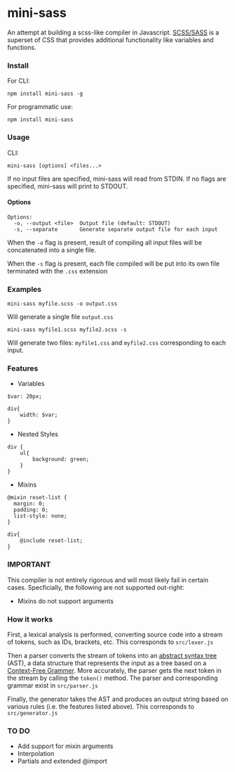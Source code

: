 # mini-sass

An attempt at building a scss-like compiler in Javascript. [SCSS/SASS](https://sass-lang.com/) is a superset of CSS that provides additional functionality like variables and functions.

### Install

For CLI:

```npm install mini-sass -g```

For programmatic use:

```npm install mini-sass```

### Usage

CLI:

```
mini-sass [options] <files...>
```

If no input files are specified, mini-sass will read from STDIN. If no flags are specified, mini-sass will print to STDOUT. 

#### Options

```
Options:
  -o, --output <file>  Output file (default: STDOUT)
  -s, --separate       Generate separate output file for each input
```

When the `-o` flag is present, result of compiling all input files will be concatenated into a single file.

When the `-s` flag is present, each file compiled will be put into its own file terminated with the `.css` extension


### Examples

```mini-sass myfile.scss -o output.css```

Will generate a single file `output.css`

```mini-sass myfile1.scss myfile2.scss -s```

Will generate two files: `myfile1.css` and `myfile2.css` corresponding to each input.


### Features

* Variables

```
$var: 20px;

div{
    width: $var;
}
```

* Nested Styles

```
div {
    ul{
        background: green;
    }
}
```

* Mixins

```
@mixin reset-list {
  margin: 0;
  padding: 0;
  list-style: none;
}

div{
    @include reset-list;
}
```

### IMPORTANT

This compiler is not entirely rigorous and will most likely fail in certain cases. Specficially, the following are not supported out-right:

* Mixins do not support arguments


### How it works

First, a lexical analysis is performed, converting source code into a stream of tokens, such as IDs, brackets, etc. This corresponds to `src/lexer.js`

Then a parser converts the stream of tokens into an [abstract syntax tree](https://en.wikipedia.org/wiki/Abstract_syntax_tree) (AST), a data structure that represents the input as a tree based on a [Context-Free Grammer](https://en.wikipedia.org/wiki/Context-free_grammar). More accurately, the parser gets the next token in the stream by calling the `token()` method. The parser and corresponding grammar exist in `src/parser.js`

Finally, the generator takes the AST and produces an output string based on various rules (i.e. the features listed above). This corresponds to `src/generator.js`

### TO DO

* Add support for mixin arguments
* Interpolation
* Partials and extended @import 